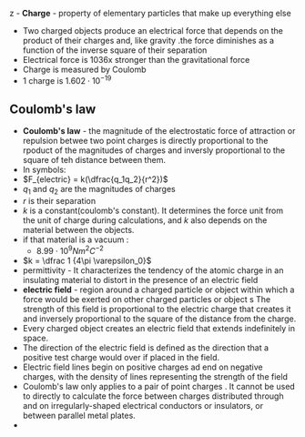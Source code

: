 z - **Charge** - property of elementary particles that make up everything else 
- Two charged objects produce an electrical force that depends on the product of their charges and, like gravity .the force diminishes as a function of the inverse square of their separation
- Electrical force is 1036x stronger than the gravitational force
- Charge is measured by Coulomb 
- 1 charge is $1.602 \cdot 10^{-19}$
## Coulomb's law
- **Coulomb's law** - the magnitude of the electrostatic force of attraction or repulsion betwee two point charges is directly proportional to the rpoduct of the magnitudes of charges and inversly proportional to the square of teh distance between them.
- In symbols:
- $F_{electric} = k(\dfrac{q_1q_2}{r^2})$
- $q_1$ and $q_2$ are the magnitudes of charges
- $r$ is their separation
- $k$ is a constant(coulomb's constant). It determines the force unit from the unit of charge during calculations, and $k$ also depends on the material between the objects. 
- if that material is a vacuum :
	- $8.99 \cdot 10^9 Nm^2C^{-2}$
- $k = \dfrac 1 {4\pi \varepsilon_0}$
- permittivity - It characterizes the tendency of the atomic charge in an insulating material to distort in the presence of an electric field
- **electric field** - region around a charged particle or object within which a force would be exerted on other charged particles or object s The strength of this field is proportional to the electric charge that creates it and inversely proportional to the square of the distance from the charge. 
- Every charged object creates an electric field that extends indefinitely in space.
- The direction of the electric field is defined as the direction that a positive test charge would over if placed in the field. 
- Electric field lines begin on positive charges ad end on negative charges, with the density of lines representing the strength of the field 
- Coulomb's law only applies to a pair of point charges . It cannot be used to directly to calculate the force between charges distributed through and on irregularly-shaped electrical conductors or insulators, or between parallel metal plates. 
- 
